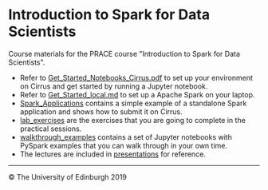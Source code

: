 # Introduction to Spark for Data Scientists

Course materials for the PRACE course "Introduction to Spark for Data Scientists".

* Refer to [Get_Started_Notebooks_Cirrus.pdf](./Get_Started_Notebooks_Cirrus.pdf) to set up your environment on Cirrus and get started by running a Jupyter notebook.
* Refer to [Get_Started_local.md](./Get_Started_local.md) to set up a Apache Spark on your laptop.
* [Spark_Applications](./Spark_Applications/) contains a simple example of a standalone Spark application and shows how to submit it on Cirrus.
* [lab_exercises](./lab_exercises) are the exercises that you are going to complete in the practical sessions.
* [walkthrough_examples](./walkthrough_examples/) contains a set of Jupyter notebooks with PySpark examples that you can walk through in your own time.
* The lectures are included in [presentations](./presentations/) for reference.

-----
&copy; The University of Edinburgh 2019
